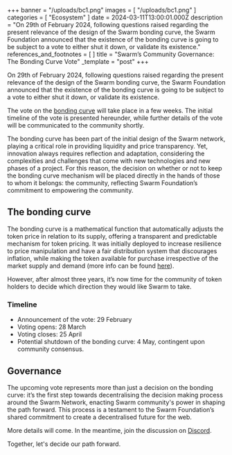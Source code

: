 +++
banner = "/uploads/bc1.png"
images = [ "/uploads/bc1.png" ]
categories = [ "Ecosystem" ]
date = 2024-03-11T13:00:01.000Z
description = "On 29th of February 2024, following questions raised regarding the present relevance of the design of the Swarm bonding curve, the Swarm Foundation announced that the existence of the bonding curve is going to be subject to a vote to either shut it down, or validate its existence."
references_and_footnotes = [ ]
title = "Swarm’s Community Governance: The Bonding Curve Vote"
_template = "post"
+++



On 29th of February 2024, following questions raised regarding the present relevance of the design of the Swarm bonding curve, the Swarm Foundation announced that the existence of the bonding curve is going to be subject to a vote to either shut it down, or validate its existence.

The vote on the [bonding curve](https://blog.ethswarm.org/foundation/2021/swarm-and-its-bzzaar-bonding-curve/) will take place in a few weeks. The initial timeline of the vote is presented hereunder, while further details of the vote will be communicated to the community shortly.

The bonding curve has been part of the initial design of the Swarm network, playing a critical role in providing liquidity and price transparency. Yet, innovation always requires reflection and adaptation, considering the complexities and challenges that come with new technologies and new phases of a project. For this reason, the decision on whether or not to keep the bonding curve mechanism will be placed directly in the hands of those to whom it belongs: the community, reflecting Swarm Foundation’s commitment to empowering the community. 

## The bonding curve

The bonding curve is a mathematical function that automatically adjusts the token price in relation to its supply, offering a transparent and predictable mechanism for token pricing. It was initially deployed to increase resilience to price manipulation and have a fair distribution system that discourages inflation, while making the token available for purchase irrespective of the market supply and demand (more info can be found [here](https://blog.ethswarm.org/foundation/2021/swarm-and-its-bzzaar-bonding-curve/)). 

However, after almost three years, it’s now time for the community of token holders to decide which direction they would like Swarm to take.

### Timeline
* Announcement of the vote: 29 February
* Voting opens: 28 March
* Voting closes: 25 April
* Potential shutdown of the bonding curve: 4 May, contingent upon community consensus.

## Governance

The upcoming vote represents more than just a decision on the bonding curve: it’s the first step towards decentralising the decision making process around the Swarm Network, enacting Swarm community's power in shaping the path forward. This process is a testament to the Swarm Foundation’s shared commitment to create a decentralised future for the web.

More details will come. In the meantime, join the discussion on [Discord](https://discord.com/channels/799027393297514537/808329804268699678). 

Together, let's decide our path forward.
